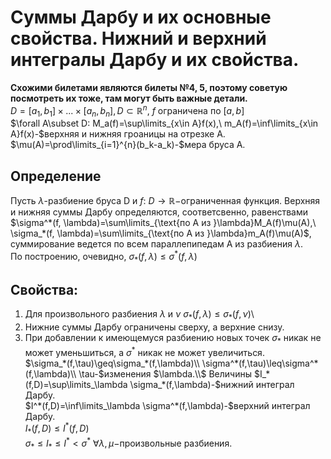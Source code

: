 # Суммы Дарбу и их основные свойства. Нижний и верхний интегралы Дарбу и их свойства.
**Схожими билетами являются билеты №4, 5, поэтому советую посмотреть их тоже, там могут быть важные детали.**\
$D=[a_1,b_1]\times...\times[a_n,b_n], D\subset\mathbb{R}^n,\ f\ \text{ограничена по }[a, b]$\
$\forall A\subset D: M_a(f)=\sup\limits_{x\in A}f(x),\ m_A(f)=\inf\limits_{x\in A}f(x)-$верхняя и нижняя гроаницы на отрезке A.\
$\mu(A)=\prod\limits_{i=1}^{n}(b_k-a_k)-$мера бруса A.

## Определение
Пусть $\lambda$-разбиение бруса D и $f$: $D\rightarrow \mathbb{R}-$ограниченная функция. Верхняя и нижняя суммы Дарбу определяются, соответсвенно, равенствами $\sigma^*(f, \lambda)=\sum\limits_{\text{по A из }\lambda}M_A(f)\mu(A),\ \sigma_*(f, \lambda)=\sum\limits_{\text{по A из }\lambda}m_A(f)\mu(A)$,\
суммирование ведется по всем параллепипедам A из разбиения $\lambda$.\
По построению, очевидно, $\sigma_*(f, \lambda)\leq \sigma^*(f,\lambda)$

## Свойства:
1. Для произвольного разбиения $\lambda$ и $\nu$ $\sigma_*(f, \lambda)\leq \sigma_*(f, \nu)$\
2. Нижние суммы Дарбу ограничены сверху, а верхние снизу.
3. При добавлении к имеющемуся разбиению новых точек $\sigma_*$ никак не может уменьшиться, а $\sigma^*$ никак не может увеличиться.\
$\sigma_*(f,\tau)\geq\sigma_*(f,\lambda)\\
\sigma^*(f,\tau)\leq\sigma^*(f,\lambda)\\
\tau-$изменения $\lambda.\\$
Величины $I_*(f,D)=\sup\limits_\lambda \sigma_*(f,\lambda)-$нижний интеграл Дарбу.\
$I^*(f,D)=\inf\limits_\lambda \sigma^*(f,\lambda)-$верхний интеграл Дарбу.\
$I_*(f,D)\leq I^*(f,D)$\
$\sigma_*\leq I_* \leq I^* < \sigma^*\ \forall \lambda, \mu -$произвольные разбиения.
